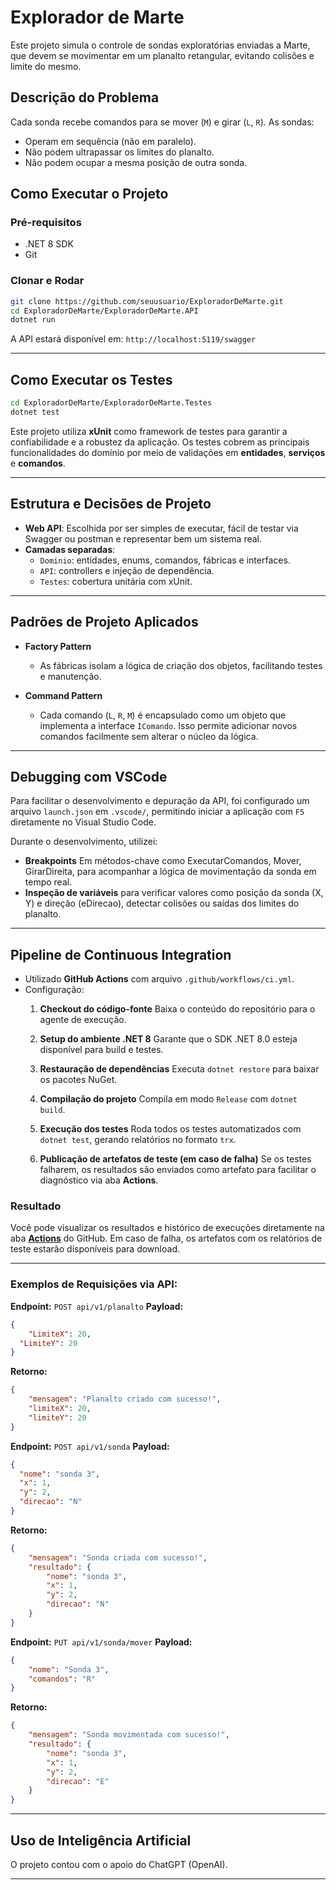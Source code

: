 
# Explorador de Marte

Este projeto simula o controle de sondas exploratórias enviadas a Marte, que devem se movimentar em um planalto retangular, evitando colisões e limite do mesmo.

## Descrição do Problema

Cada sonda recebe comandos para se mover (`M`) e girar (`L`, `R`). As sondas:
- Operam em sequência (não em paralelo).
- Não podem ultrapassar os limites do planalto.
- Não podem ocupar a mesma posição de outra sonda.

## Como Executar o Projeto

### Pré-requisitos
- .NET 8 SDK
- Git

### Clonar e Rodar
```bash
git clone https://github.com/seuusuario/ExploradorDeMarte.git
cd ExploradorDeMarte/ExploradorDeMarte.API
dotnet run
```

A API estará disponível em: `http://localhost:5119/swagger`

---

## Como Executar os Testes

```bash
cd ExploradorDeMarte/ExploradorDeMarte.Testes
dotnet test
```

Este projeto utiliza **xUnit** como framework de testes para garantir a confiabilidade e a robustez da aplicação. Os testes cobrem as principais funcionalidades do domínio por meio de validações em **entidades**, **serviços** e **comandos**.

---

## Estrutura e Decisões de Projeto

- **Web API**: Escolhida por ser simples de executar, fácil de testar via Swagger ou postman e representar bem um sistema real.
- **Camadas separadas**:
  - `Dominio`: entidades, enums, comandos, fábricas e interfaces.
  - `API`: controllers e injeção de dependência.
  - `Testes`: cobertura unitária com xUnit.

---

## Padrões de Projeto Aplicados

- **Factory Pattern**
  - As fábricas isolam a lógica de criação dos objetos, facilitando testes e manutenção.

- **Command Pattern**
  - Cada comando (`L`, `R`, `M`) é encapsulado como um objeto que implementa a interface `IComando`.
  Isso permite adicionar novos comandos facilmente sem alterar o núcleo da lógica.

---

##  Debugging com VSCode

Para facilitar o desenvolvimento e depuração da API, foi configurado um arquivo `launch.json` em `.vscode/`,
permitindo iniciar a aplicação com `F5` diretamente no Visual Studio Code.

Durante o desenvolvimento, utilizei:
- **Breakpoints** Em métodos-chave como ExecutarComandos, Mover, GirarDireita, para acompanhar a lógica de movimentação da sonda em tempo real.
- **Inspeção de variáveis** para verificar valores como posição da sonda (X, Y) e direção (eDirecao), detectar colisões ou saídas dos limites do planalto.

---

## Pipeline de Continuous Integration

- Utilizado **GitHub Actions** com arquivo `.github/workflows/ci.yml`.
- Configuração:
  1. **Checkout do código-fonte**
    Baixa o conteúdo do repositório para o agente de execução.

  2. **Setup do ambiente .NET 8**
    Garante que o SDK .NET 8.0 esteja disponível para build e testes.

  3. **Restauração de dependências**
    Executa `dotnet restore` para baixar os pacotes NuGet.

  4. **Compilação do projeto**
    Compila em modo `Release` com `dotnet build`.

  5. **Execução dos testes**
    Roda todos os testes automatizados com `dotnet test`, gerando relatórios no formato `trx`.

  6. **Publicação de artefatos de teste (em caso de falha)**
    Se os testes falharem, os resultados são enviados como artefato para facilitar o diagnóstico via aba **Actions**.

### Resultado

Você pode visualizar os resultados e histórico de execuções diretamente na aba **[Actions](../../actions)** do GitHub.
Em caso de falha, os artefatos com os relatórios de teste estarão disponíveis para download.

---

### Exemplos de Requisições via API:

**Endpoint:** `POST api/v1/planalto`
**Payload:**
```json
{
	"LimiteX": 20,
  "LimiteY": 20
}
```
**Retorno:**
```json
{
    "mensagem": "Planalto criado com sucesso!",
    "limiteX": 20,
    "limiteY": 20
}
```

**Endpoint:** `POST api/v1/sonda`
**Payload:**
```json
{
  "nome": "sonda 3",
  "x": 1,
  "y": 2,
  "direcao": "N"
}
```
**Retorno:**
```json
{
    "mensagem": "Sonda criada com sucesso!",
    "resultado": {
        "nome": "sonda 3",
        "x": 1,
        "y": 2,
        "direcao": "N"
    }
}
```

**Endpoint:** `PUT api/v1/sonda/mover`
**Payload:**
```json
{
    "nome": "Sonda 3",
    "comandos": "R"
}
```
**Retorno:**
```json
{
    "mensagem": "Sonda movimentada com sucesso!",
    "resultado": {
        "nome": "sonda 3",
        "x": 1,
        "y": 2,
        "direcao": "E"
    }
}
```
---

##  Uso de Inteligência Artificial

O projeto contou com o apoio do ChatGPT (OpenAI).

---

